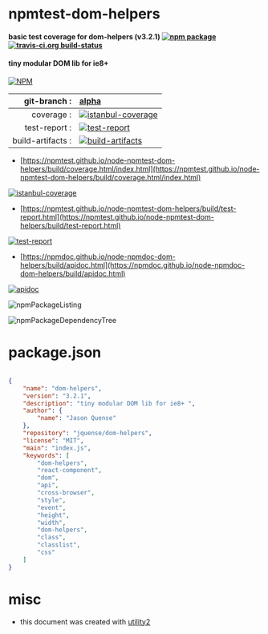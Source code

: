# npmtest-dom-helpers

#### basic test coverage for  dom-helpers (v3.2.1)  [![npm package](https://img.shields.io/npm/v/npmtest-dom-helpers.svg?style=flat-square)](https://www.npmjs.org/package/npmtest-dom-helpers) [![travis-ci.org build-status](https://api.travis-ci.org/npmtest/node-npmtest-dom-helpers.svg)](https://travis-ci.org/npmtest/node-npmtest-dom-helpers)

#### tiny modular DOM lib for ie8+

[![NPM](https://nodei.co/npm/dom-helpers.png?downloads=true&downloadRank=true&stars=true)](https://www.npmjs.com/package/dom-helpers)

| git-branch : | [alpha](https://github.com/npmtest/node-npmtest-dom-helpers/tree/alpha)|
|--:|:--|
| coverage : | [![istanbul-coverage](https://npmtest.github.io/node-npmtest-dom-helpers/build/coverage.badge.svg)](https://npmtest.github.io/node-npmtest-dom-helpers/build/coverage.html/index.html)|
| test-report : | [![test-report](https://npmtest.github.io/node-npmtest-dom-helpers/build/test-report.badge.svg)](https://npmtest.github.io/node-npmtest-dom-helpers/build/test-report.html)|
| build-artifacts : | [![build-artifacts](https://npmtest.github.io/node-npmtest-dom-helpers/glyphicons_144_folder_open.png)](https://github.com/npmtest/node-npmtest-dom-helpers/tree/gh-pages/build)|

- [https://npmtest.github.io/node-npmtest-dom-helpers/build/coverage.html/index.html](https://npmtest.github.io/node-npmtest-dom-helpers/build/coverage.html/index.html)

[![istanbul-coverage](https://npmtest.github.io/node-npmtest-dom-helpers/build/screenCapture.buildCi.browser.%252Ftmp%252Fbuild%252Fcoverage.lib.html.png)](https://npmtest.github.io/node-npmtest-dom-helpers/build/coverage.html/index.html)

- [https://npmtest.github.io/node-npmtest-dom-helpers/build/test-report.html](https://npmtest.github.io/node-npmtest-dom-helpers/build/test-report.html)

[![test-report](https://npmtest.github.io/node-npmtest-dom-helpers/build/screenCapture.buildCi.browser.%252Ftmp%252Fbuild%252Ftest-report.html.png)](https://npmtest.github.io/node-npmtest-dom-helpers/build/test-report.html)

- [https://npmdoc.github.io/node-npmdoc-dom-helpers/build/apidoc.html](https://npmdoc.github.io/node-npmdoc-dom-helpers/build/apidoc.html)

[![apidoc](https://npmdoc.github.io/node-npmdoc-dom-helpers/build/screenCapture.buildCi.browser.%252Ftmp%252Fbuild%252Fapidoc.html.png)](https://npmdoc.github.io/node-npmdoc-dom-helpers/build/apidoc.html)

![npmPackageListing](https://npmtest.github.io/node-npmtest-dom-helpers/build/screenCapture.npmPackageListing.svg)

![npmPackageDependencyTree](https://npmtest.github.io/node-npmtest-dom-helpers/build/screenCapture.npmPackageDependencyTree.svg)



# package.json

```json

{
    "name": "dom-helpers",
    "version": "3.2.1",
    "description": "tiny modular DOM lib for ie8+ ",
    "author": {
        "name": "Jason Quense"
    },
    "repository": "jquense/dom-helpers",
    "license": "MIT",
    "main": "index.js",
    "keywords": [
        "dom-helpers",
        "react-component",
        "dom",
        "api",
        "cross-browser",
        "style",
        "event",
        "height",
        "width",
        "dom-helpers",
        "class",
        "classlist",
        "css"
    ]
}
```



# misc
- this document was created with [utility2](https://github.com/kaizhu256/node-utility2)
